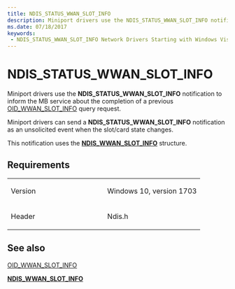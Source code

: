 ```yaml
---
title: NDIS_STATUS_WWAN_SLOT_INFO
description: Miniport drivers use the NDIS_STATUS_WWAN_SLOT_INFO notification to inform the MB service about the completion of a previous OID_WWAN_SLOT_INFO query request.
ms.date: 07/18/2017
keywords:
 - NDIS_STATUS_WWAN_SLOT_INFO Network Drivers Starting with Windows Vista
---
```


# NDIS\_STATUS\_WWAN\_SLOT\_INFO


Miniport drivers use the **NDIS\_STATUS\_WWAN\_SLOT\_INFO** notification to inform the MB service about the completion of a previous [OID\_WWAN\_SLOT\_INFO](./oid-wwan-slot-info-status.md) query request.

Miniport drivers can send a **NDIS\_STATUS\_WWAN\_SLOT\_INFO** notification as an unsolicited event when the slot/card state changes.

This notification uses the [**NDIS\_WWAN\_SLOT\_INFO**](/windows-hardware/drivers/ddi/ndiswwan/ns-ndiswwan-_ndis_wwan_slot_info) structure.

## Requirements

<table>
<colgroup>
<col width="50%" />
<col width="50%" />
</colgroup>
<tbody>
<tr class="odd">
<td><p>Version</p></td>
<td><p>Windows 10, version 1703</p></td>
</tr>
<tr class="even">
<td><p>Header</p></td>
<td>Ndis.h</td>
</tr>
</tbody>
</table>

## See also


[OID\_WWAN\_SLOT\_INFO](./oid-wwan-slot-info-status.md)

[**NDIS\_WWAN\_SLOT\_INFO**](/windows-hardware/drivers/ddi/ndiswwan/ns-ndiswwan-_ndis_wwan_slot_info)

 

